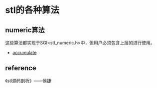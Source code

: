 # stl的各种算法



## numeric算法

这些算法都实现于SGI<stl_numeric.h>中，但用户必须包含上层的<numeric>进行使用。

* [accumulate](https://github.com/LucienXian/stl_algorithms/blob/master/algorithms/myaccumulate.cpp)





## reference

《stl源码剖析》——侯捷
